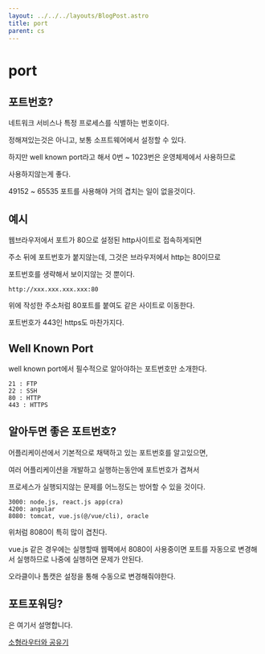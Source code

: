 ```yaml
---
layout: ../../../layouts/BlogPost.astro
title: port
parent: cs
---
```


# port

## 포트번호?

네트워크 서비스나 특정 프로세스를 식별하는 번호이다.

정해져있는것은 아니고, 보통 소프트웨어에서 설정할 수 있다.

하지만 well known port라고 해서 0번 ~ 1023번은 운영체제에서 사용하므로

사용하지않는게 좋다.

49152 ~ 65535 포트를 사용해야 거의 겹치는 일이 없을것이다.

## 예시

웹브라우저에서 포트가 80으로 설정된 http사이트로 접속하게되면

주소 뒤에 포트번호가 붙지않는데, 그것은 브라우저에서 http는 80이므로

포트번호를 생략해서 보이지않는 것 뿐이다.

```
http://xxx.xxx.xxx.xxx:80
```

위에 작성한 주소처럼 80포트를 붙여도 같은 사이트로 이동한다.

포트번호가 443인 https도 마찬가지다.

## Well Known Port

well known port에서 필수적으로 알아야하는 포트번호만 소개한다.

```
21 : FTP
22 : SSH
80 : HTTP
443 : HTTPS
```

## 알아두면 좋은 포트번호?

어플리케이션에서 기본적으로 채택하고 있는 포트번호를 알고있으면,

여러 어플리케이션을 개발하고 실행하는동안에 포트번호가 겹쳐서

프로세스가 실행되지않는 문제를 어느정도는 방어할 수 있을 것이다.

```
3000: node.js, react.js app(cra)
4200: angular
8080: tomcat, vue.js(@/vue/cli), oracle
```

위처럼 8080이 특히 많이 겹친다.

vue.js 같은 경우에는 실행할때 웹팩에서 8080이 사용중이면 포트를 자동으로 변경해서 실행하므로 나중에 실행하면 문제가 안된다.

오라클이나 톰캣은 설정을 통해 수동으로 변경해줘야한다.

## 포트포워딩?

은 여기서 설명합니다.

[소형라우터와 공유기](network/home-router.md)

